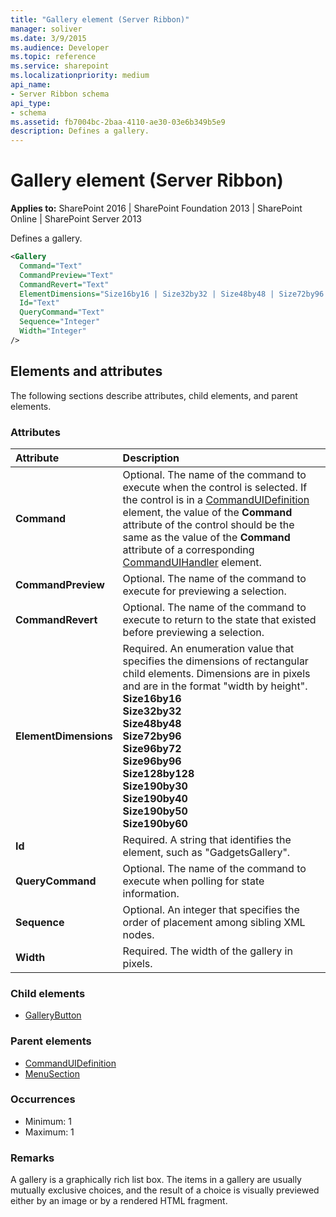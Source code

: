 ```yaml
---
title: "Gallery element (Server Ribbon)"
manager: soliver
ms.date: 3/9/2015
ms.audience: Developer
ms.topic: reference
ms.service: sharepoint
ms.localizationpriority: medium
api_name:
- Server Ribbon schema
api_type:
- schema
ms.assetid: fb7004bc-2baa-4110-ae30-03e6b349b5e9
description: Defines a gallery.
---
```


# Gallery element (Server Ribbon)

**Applies to:** SharePoint 2016 | SharePoint Foundation 2013 | SharePoint Online | SharePoint Server 2013
  
Defines a gallery.
  
```XML
<Gallery
  Command="Text"
  CommandPreview="Text"
  CommandRevert="Text"
  ElementDimensions="Size16by16 | Size32by32 | Size48by48 | Size72by96 | Size96by72 | Size96by96 | Size128by128 | Size190by30 | Size190by40 | Size190by50 | Size190by60"
  Id="Text"
  QueryCommand="Text"
  Sequence="Integer"
  Width="Integer"
/>
```

## Elements and attributes

The following sections describe attributes, child elements, and parent elements.

### Attributes

|**Attribute**|**Description**|
|:-----|:-----|
|**Command** <br/> |Optional. The name of the command to execute when the control is selected. If the control is in a [CommandUIDefinition](commanduidefinition-element.md) element, the value of the **Command** attribute of the control should be the same as the value of the **Command** attribute of a corresponding [CommandUIHandler](commanduihandler-element.md) element.  <br/> |
|**CommandPreview** <br/> |Optional. The name of the command to execute for previewing a selection.  <br/> |
|**CommandRevert** <br/> |Optional. The name of the command to execute to return to the state that existed before previewing a selection.  <br/> |
|**ElementDimensions** <br/> | Required. An enumeration value that specifies the dimensions of rectangular child elements. Dimensions are in pixels and are in the format "width by height".  <br/> **Size16by16** <br/> **Size32by32** <br/> **Size48by48** <br/> **Size72by96** <br/> **Size96by72** <br/> **Size96by96** <br/> **Size128by128** <br/> **Size190by30** <br/> **Size190by40** <br/> **Size190by50** <br/> **Size190by60** <br/> |
|**Id** <br/> |Required. A string that identifies the element, such as "GadgetsGallery".  <br/> |
|**QueryCommand** <br/> |Optional. The name of the command to execute when polling for state information.  <br/> |
|**Sequence** <br/> |Optional. An integer that specifies the order of placement among sibling XML nodes.  <br/> |
|**Width** <br/> |Required. The width of the gallery in pixels.  <br/> |
   
### Child elements

- [GalleryButton](gallerybutton-element-gallery.md)
   
### Parent elements

- [CommandUIDefinition](commanduidefinition-element.md) 
- [MenuSection](menusection-element.md) 
   
### Occurrences

- Minimum: 1
- Maximum: 1  
   
### Remarks

A gallery is a graphically rich list box. The items in a gallery are usually mutually exclusive choices, and the result of a choice is visually previewed either by an image or by a rendered HTML fragment. 
  

